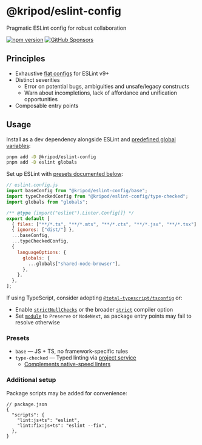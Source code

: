 # @kripod/eslint-config

Pragmatic ESLint config for robust collaboration

[![npm version](https://img.shields.io/npm/v/@kripod/eslint-config)](https://www.npmjs.com/package/@kripod/eslint-config)
[![GitHub Sponsors](https://img.shields.io/github/sponsors/kripod)](https://github.com/sponsors/kripod)

## Principles

- Exhaustive [flat configs](https://eslint.org/docs/latest/use/configure/configuration-files) for ESLint v9+
- Distinct severities
  - Error on potential bugs, ambiguities and unsafe/legacy constructs
  - Warn about incompletions, lack of affordance and unification opportunities
- Composable entry points

## Usage

Install as a dev dependency alongside ESLint and [predefined global variables](https://eslint.org/docs/latest/use/configure/language-options#predefined-global-variables):

```sh
pnpm add -D @kripod/eslint-config
pnpm add -D eslint globals
```

Set up ESLint with [presets documented below](#presets):

```js
// eslint.config.js
import baseConfig from "@kripod/eslint-config/base";
import typeCheckedConfig from "@kripod/eslint-config/type-checked";
import globals from "globals";

/** @type {import("eslint").Linter.Config[]} */
export default [
  { files: ["**/*.ts", "**/*.mts", "**/*.cts", "**/*.jsx", "**/*.tsx"] },
  { ignores: ["dist/"] },
  ...baseConfig,
  ...typeCheckedConfig,
  {
    languageOptions: {
      globals: {
        ...globals["shared-node-browser"],
      },
    },
  },
];
```

If using TypeScript, consider adopting [`@total-typescript/tsconfig`](https://github.com/total-typescript/tsconfig) or:

- Enable [`strictNullChecks`](https://www.typescriptlang.org/tsconfig/#strictNullChecks) or the broader [`strict`](https://www.typescriptlang.org/tsconfig/#strict) compiler option
- Set [`module`](https://www.typescriptlang.org/tsconfig/#module) to `Preserve` or `NodeNext`, as package entry points may fail to resolve otherwise

### Presets

- `base` — JS + TS, no framework-specific rules
- `type-checked` — Typed linting via [project service](https://typescript-eslint.io/troubleshooting/typed-linting/#project-service-issues)
  - [Complements native-speed linters](https://typescript-eslint.io/troubleshooting/faqs/general/#how-does-typescript-eslint-compare-to-native-speed-linters)

### Additional setup

Package scripts may be added for convenience:

```jsonc
// package.json
{
  "scripts": {
    "lint:js+ts": "eslint",
    "lint:fix:js+ts": "eslint --fix",
  },
}
```
